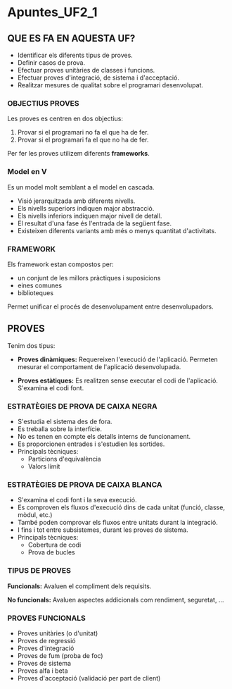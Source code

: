 # Apuntes_UF2_1

## QUE ES FA EN AQUESTA UF?

- Identificar els diferents tipus de proves.
- Definir casos de prova.
- Efectuar proves unitàries de classes i funcions.
- Efectuar proves d'integració, de sistema i d'acceptació.
- Realitzar mesures de qualitat sobre el programari desenvolupat.


### OBJECTIUS PROVES

Les proves es centren en dos objectius:
1. Provar si el programari no fa el que ha de fer.
2. Provar si el programari fa el que no ha de fer.

Per fer les proves utilizem diferents **frameworks**.

### Model en V

Es un model molt semblant a el model en cascada.
- Visió jerarquitzada amb diferents nivells.
- Els nivells superiors indiquen major abstracció.
- Els nivells inferiors indiquen major nivell de detall.
- El resultat d'una fase és l'entrada de la següent fase.
- Existeixen diferents variants amb més o menys quantitat d'activitats.



### FRAMEWORK

Els framework estan compostos per:

- un conjunt de les millors pràctiques i suposicions
- eines comunes
- biblioteques

Permet unificar el procés de desenvolupament entre desenvolupadors.




## **PROVES**

Tenim dos tipus:

- **Proves dinàmiques:** Requereixen l'execució de l'aplicació. Permeten mesurar el comportament de l'aplicació desenvolupada.

- **Proves estàtiques:** Es realitzen sense executar el codi de l'aplicació. S'examina el codi font.



### ESTRATÈGIES DE PROVA DE CAIXA NEGRA
- S'estudia el sistema des de fora.
- Es treballa sobre la interfície.
- No es tenen en compte els detalls interns de funcionament.
- Es proporcionen entrades i s'estudien les sortides.
- Principals tècniques:
  - Particions d'equivalència
  - Valors límit

### ESTRATÈGIES DE PROVA DE CAIXA BLANCA
- S'examina el codi font i la seva execució.
- Es comproven els fluxos d'execució dins de cada unitat (funció, classe, mòdul, etc.)
- També poden comprovar els fluxos entre unitats durant la integració.
- I fins i tot entre subsistemes, durant les proves de sistema.
- Principals tècniques:
  - Cobertura de codi
  - Prova de bucles


### TIPUS DE PROVES
**Funcionals:** Avaluen el compliment dels requisits.

**No funcionals:** Avaluen aspectes addicionals com rendiment, seguretat, ...



### PROVES FUNCIONALS
- Proves unitàries (o d'unitat)
- Proves de regressió
- Proves d'integració
- Proves de fum (proba de foc)
- Proves de sistema
- Proves alfa i beta
- Proves d'acceptació (validació per part de client)
